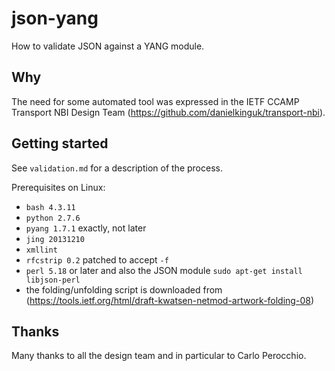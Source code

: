 # json-yang

How to validate JSON against a YANG module.

## Why

The need for some automated tool was expressed in the IETF CCAMP Transport
NBI Design Team (https://github.com/danielkinguk/transport-nbi).

## Getting started

See `validation.md` for a description of the process.

Prerequisites on Linux:

- `bash 4.3.11`
- `python 2.7.6`
- `pyang 1.7.1` exactly, not later
- `jing 20131210`
- `xmllint`
- `rfcstrip 0.2` patched to accept `-f`
- `perl 5.18` or later and also the JSON module
  `sudo apt-get install libjson-perl`
-  the folding/unfolding script is downloaded from (https://tools.ietf.org/html/draft-kwatsen-netmod-artwork-folding-08)

## Thanks

Many thanks to all the design team and in particular to Carlo Perocchio.
